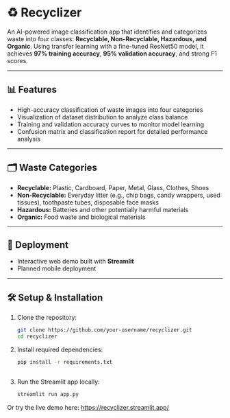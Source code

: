 # ♻️ Recyclizer

An AI-powered image classification app that identifies and categorizes waste into four classes: **Recyclable, Non-Recyclable, Hazardous, and Organic**. Using transfer learning with a fine-tuned ResNet50 model, it achieves **97% training accuracy**, **95% validation accuracy**, and strong F1 scores.

---

## 📊 Features

- High-accuracy classification of waste images into four categories  
- Visualization of dataset distribution to analyze class balance  
- Training and validation accuracy curves to monitor model learning  
- Confusion matrix and classification report for detailed performance analysis  

---

## 🗂️ Waste Categories

- **Recyclable:** Plastic, Cardboard, Paper, Metal, Glass, Clothes, Shoes  
- **Non-Recyclable:** Everyday litter (e.g., chip bags, candy wrappers, used tissues), toothpaste tubes, disposable face masks  
- **Hazardous:** Batteries and other potentially harmful materials  
- **Organic:** Food waste and biological materials  

---

## 🚀 Deployment

- Interactive web demo built with **Streamlit**  
- Planned mobile deployment  

---

## 🛠️ Setup & Installation

1. Clone the repository:

   ```bash
   git clone https://github.com/your-username/recyclizer.git
   cd recyclizer

2. Install required dependencies:

   ```bash
   pip install -r requirements.txt
  
3. Run the Streamlit app locally:

   ```bash
   streamlit run app.py
   
Or try the live demo here:
https://recyclizer.streamlit.app/
  
